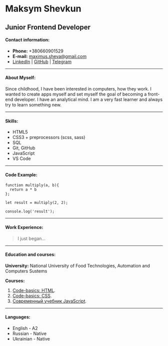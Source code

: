 # Maksym Shevkun

## Junior Frontend Developer

#### Contact information:

- **Phone:** +380660901529
- **E-mail:** maximus.sheva@gmail.com
- [LinkedIn](https://www.linkedin.com/in/maksym-shevkun-a1456a226/) | [GitHub](https://github.com/Maxi1912) | [Telegram](https://t.me/Maxi191291)

---
#### About Myself:
Since childhood, I have been interested in computers, how they work. 
I wanted to create apps myself and set myself the goal of becoming a front-end developer.
I have an analytical mind. I am a very fast learner and always try to learn something new.

---
#### Skills:
* HTML5
* CSS3 + preprocessors (scss, sass)
* SQL
* Git, GitHub
* JavaScript
* VS Code

---
#### Code Example:

```
function multiply(a, b){
  return a * b
};

let result = multiply(2, 2);

console.log('result');
```

---
#### Work Experience:
> I just began...

---
#### Education and courses:
**University:** National University of Food Technologies, Automation and Computers Sustems

**Courses:**
1. [Code-basics: HTML](https://ru.code-basics.com/languages/html).
2. [Code-basics: CSS](https://ru.code-basics.com/languages/css).
3. [Современный учебник JavaScript](https://learn.javascript.ru/).

---
#### Languages:
* English - A2
* Russian - Native
* Ukrainian - Native
